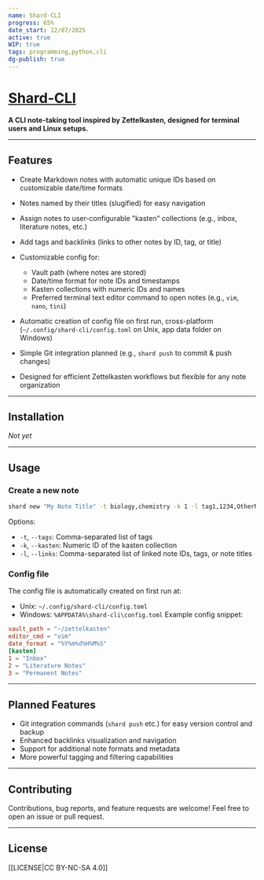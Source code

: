 ```yaml
---
name: Shard-CLI
progress: 65%
date_start: 12/07/2025
active: true
WIP: true
tags: programming,python,cli
dg-publish: true
---
```

# [Shard-CLI](https://github.com/WolfQuery/shard-cli)
**A CLI note-taking tool inspired by Zettelkasten, designed for terminal users and Linux setups.**

---

## Features

* Create Markdown notes with automatic unique IDs based on customizable date/time formats
* Notes named by their titles (slugified) for easy navigation
* Assign notes to user-configurable "kasten" collections (e.g., inbox, literature notes, etc.)
* Add tags and backlinks (links to other notes by ID, tag, or title)
* Customizable config for:

  * Vault path (where notes are stored)
  * Date/time format for note IDs and timestamps
  * Kasten collections with numeric IDs and names
  * Preferred terminal text editor command to open notes (e.g., `vim`, `nano`, `tini`)
* Automatic creation of config file on first run, cross-platform (`~/.config/shard-cli/config.toml` on Unix, app data folder on Windows)
* Simple Git integration planned (e.g., `shard push` to commit & push changes)
* Designed for efficient Zettelkasten workflows but flexible for any note organization

---
## Installation
*Not yet*

---
## Usage
### Create a new note
```bash
shard new "My Note Title" -t biology,chemistry -k 1 -l tag1,1234,OtherNote
```
Options:
* `-t`, `--tags`: Comma-separated list of tags
* `-k`, `--kasten`: Numeric ID of the kasten collection
* `-l`, `--links`: Comma-separated list of linked note IDs, tags, or note titles
### Config file
The config file is automatically created on first run at:
* Unix: `~/.config/shard-cli/config.toml`
* Windows: `%APPDATA%\shard-cli\config.toml`
Example config snippet:
```toml
vault_path = "~/zettelkasten"
editor_cmd = "vim"
date_format = "%Y%m%d%H%M%S"
[kasten]
1 = "Inbox"
2 = "Literature Notes"
3 = "Permanent Notes"
```
---
## Planned Features
* Git integration commands (`shard push` etc.) for easy version control and backup
* Enhanced backlinks visualization and navigation
* Support for additional note formats and metadata
* More powerful tagging and filtering capabilities
---
## Contributing

Contributions, bug reports, and feature requests are welcome! Feel free to open an issue or pull request.

---
## License
[[LICENSE|CC BY-NC-SA 4.0]]
